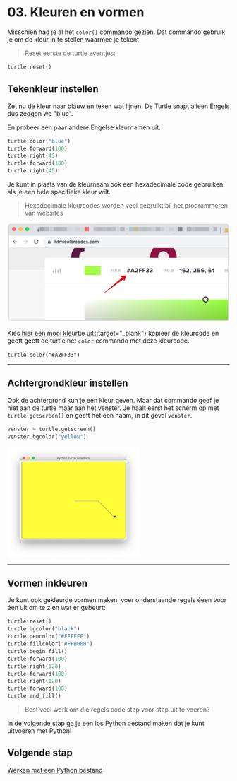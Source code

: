 # 03. Kleuren en vormen

Misschien had je al het `color()` commando gezien. Dat commando gebruik je om de kleur in te stellen waarmee je tekent.

> Reset eerste de turtle eventjes:

```python
turtle.reset()
```

## Tekenkleur instellen
Zet nu de kleur naar blauw en teken wat lijnen. De Turtle snapt alleen Engels dus zeggen we "blue".

En probeer een paar andere Engelse kleurnamen uit.

```python
turtle.color("blue")
turtle.forward(100)
turtle.right(45)
turtle.forward(100)
turtle.right(45)
```

Je kunt in plaats van de kleurnaam ook een hexadecimale code gebruiken als je een hele specifieke kleur wilt. 

> Hexadecimale kleurcodes worden veel gebruikt bij het programmeren van websites

![](hexcolors.png)

Kies [hier een mooi kleurtje uit](https://htmlcolorcodes.com/){:target="_blank"} kopieer de kleurcode en geeft geeft de turtle het `color` commando met deze kleurcode.

`turtle.color("#A2FF33")`

---

## Achtergrondkleur instellen

Ook de achtergrond kun je een kleur geven. Maar dat commando geef je niet aan de turtle maar aan het venster.
Je haalt eerst het scherm op met `turtle.getscreen()` en geeft het een naam, in dit geval `venster`.

```python
venster = turtle.getscreen()
venster.bgcolor("yellow")
```

![](bgcolor.png)

---

## Vormen inkleuren
Je kunt ook gekleurde vormen maken, voer onderstaande regels éeen voor één uit om te zien wat er gebeurt:

```python
turtle.reset()
turtle.bgcolor("black")
turtle.pencolor("#FFFFFF")
turtle.fillcolor("#FF0000")
turtle.begin_fill()
turtle.forward(100)
turtle.right(120)
turtle.forward(100)
turtle.right(120)
turtle.forward(100)
turtle.end_fill()
```

> Best veel werk om die regels code stap voor stap uit te voeren? 

In de volgende stap ga je een los Python bestand maken dat je kunt uitvoeren met Python!

## Volgende stap
[Werken met een Python bestand](../04-python-file/)